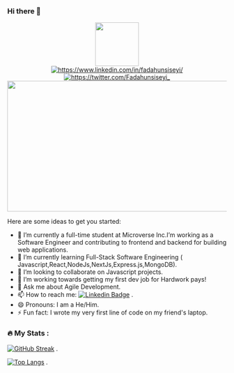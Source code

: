 ### Hi there 👋

<div id="header" align="center">
  <img src="https://media.giphy.com/media/M9gbBd9nbDrOTu1Mqx/giphy.gif" width="100"/>
</div>
<div id="badges" align="center">
  <a href="your-linkedin-URL">
    <img src="https://img.shields.io/badge/LinkedIn-red?style=for-the-badge&logo=linkedin&logoColor=white" alt="https://www.linkedin.com/in/fadahunsiseyi/"/>
  </a>
  <a href="your-twitter-URL">
    <img src="https://img.shields.io/badge/Twitter-blue?style=for-the-badge&logo=twitter&logoColor=white" alt="https://twitter.com/Fadahunsiseyi_"/>
  </a>
</div>
<div align="center">
  <img src="https://media.giphy.com/media/dWesBcTLavkZuG35MI/giphy.gif" width="600" height="300"/>
</div>


Here are some ideas to get you started:

- 🔭 I’m currently a full-time student at Microverse Inc.I’m working as a Software Engineer and contributing to frontend and backend for building web applications.
- 🌱 I’m currently learning Full-Stack Software Engineering ( Javascript,React,NodeJs,NextJs,Express.js,MongoDB).
- 👯 I’m looking to collaborate on Javascript projects.
- 🤔 I’m  working towards getting my first dev job for Hardwork pays!
- 💬 Ask me about Agile Development.
- 📫 How to reach me: [![Linkedin Badge](https://img.shields.io/badge/-Fadahunsiseyi-blue?style=flat&logo=Linkedin&logoColor=white)](https://www.linkedin.com/in/fadahunsiseyi/) .
- 😄 Pronouns: I am a He/Him.
- ⚡ Fun fact: I wrote my very first line of code on my friend's laptop.

### :fire: My Stats :
[![GitHub Streak](http://github-readme-streak-stats.herokuapp.com?user=Fadahunsiseyi&theme=dark&background=000000)](https://git.io/streak-stats) .

[![Top Langs](https://github-readme-stats.vercel.app/api/top-langs/?username=Fadahunsiseyi&layout=compact&theme=vision-friendly-dark)](https://github.com/anuraghazra/github-readme-stats) .




